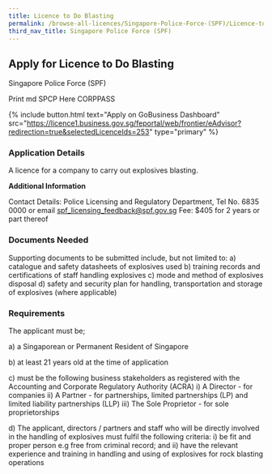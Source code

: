 ```yaml
---
title: Licence to Do Blasting
permalink: /browse-all-licences/Singapore-Police-Force-(SPF)/Licence-to-Do-Blasting
third_nav_title: Singapore Police Force (SPF)
---
```


## Apply for Licence to Do Blasting

Singapore Police Force (SPF)

Print md SPCP Here CORPPASS

{% include button.html text="Apply on GoBusiness Dashboard" src="https://licence1.business.gov.sg/feportal/web/frontier/eAdvisor?redirection=true&selectedLicenceIds=253" type="primary" %}

### Application Details

<p>A licence for a company to carry out explosives blasting.</p>

**Additional Information**

Contact Details: Police Licensing and Regulatory Department, Tel No. 6835 0000 or email spf_licensing_feedback@spf.gov.sg
Fee: $405 for 2 years or part thereof

### Documents Needed

Supporting documents to be submitted include, but not limited to:
a) catalogue and safety datasheets of explosives used
b) training records and certifications of staff handling explosives
c) mode and method of explosives disposal
d) safety and security plan for handling, transportation and storage of explosives (where applicable)

### Requirements

The applicant must be;

a) a Singaporean or Permanent Resident of Singapore

b) at least 21 years old at the time of application

c) must be the following business stakeholders as registered with the Accounting and Corporate Regulatory Authority (ACRA)
i) A Director - for companies
ii) A Partner - for partnerships, limited partnerships (LP) and limited liability partnerships (LLP)
iii) The Sole Proprietor - for sole proprietorships

d) The applicant, directors / partners and staff who will be directly involved in the handling of explosives must fulfil the following criteria:
i) be fit and proper person e.g free from criminal record; and
ii) have the relevant experience and training in handling and using of explosives for rock blasting operations

